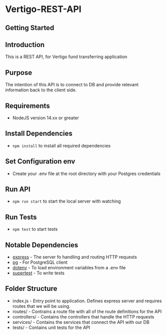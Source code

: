 # Vertigo-REST-API


## Getting Started
## Introduction

This is a REST API, for Vertigo fund transferring application

## Purpose 

The intention of this API is to connect to DB and provide relevant information back to the client side.

## Requirements

- NodeJS version 14.xx or greater

## Install Dependencies

- `npm install` to install all required dependencies

## Set Configuration env

- Create your .env file at the root directory with your Postgres credentials

## Run API

- `npm run start` to start the local server with watching

## Run Tests

- `npm test` to start tests

## Notable Dependencies

- [express](https://github.com/expressjs/express) - The server fo handling and routing HTTP requests
- [pg](https://github.com/brianc/node-postgres) - For PostgreSQL client
- [dotenv](https://github.com/motdotla/dotenv) - To load environment variables from a .env file
- [supertest](https://github.com/visionmedia/supertest) - To write tests

## Folder Structure

- index.js - Entry point to application. Defines express server and requires routes that we will be using.
- routes/ - Contrains a route file with all of the route definitions for the API
- controllers/ - Contains the controllers that handle the HTTP requests
- services/ - Contains the services that connect the API with our DB
- tests/ - Contains unit tests for the API